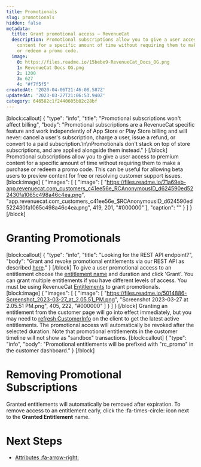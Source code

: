 ```yaml
---
title: Promotionals
slug: promotionals
hidden: false
metadata:
  title: Grant promotional access – RevenueCat
  description: Promotional subscriptions allow you to give a user access to premium
    content for a specific amount of time without requiring them to make a purchase
    or redeem a promo code.
  image:
    0: https://files.readme.io/15bebe9-RevenueCat_Docs_OG.png
    1: RevenueCat Docs OG.png
    2: 1200
    3: 627
    4: "#f7f5f5"
createdAt: '2020-04-06T21:46:08.587Z'
updatedAt: '2023-03-27T21:06:53.940Z'
category: 646582c1f2440605b02c28bf
---
```

[block:callout]
{
  "type": "info",
  "title": "Promotional subscriptions won't affect billing",
  "body": "Promotional subscriptions are a RevenueCat specific feature and work independently of App Store or Play Store billing and will never: cancel a user's subscription, charge a user, issue a refund, or convert to a paid subscription.\n\nPromotionals don't stack on top of store subscriptions, and are applied alongside them instead."
}
[/block]
Promotional subscriptions allow you to give a user access to premium content for a specific amount of time without requiring them to make a purchase or redeem a promo code. This can be useful for allowing beta users to preview content for free or resolving customer support issues. 
[block:image]
{
  "images": [
    {
      "image": [
        "https://files.readme.io/71a69eb-app.revenuecat.com_customers_c41ee56e_RCAnonymousID_d624590ed522430fa1065c498a46c4ea.png",
        "app.revenuecat.com_customers_c41ee56e_$RCAnonymousID_d624590ed522430fa1065c498a46c4ea.png",
        419,
        201,
        "#000000"
      ],
      "caption": ""
    }
  ]
}
[/block]
# Granting Promotionals
[block:callout]
{
  "type": "info",
  "title": "Looking for the REST API endpoint?",
  "body": "Grant and revoke promotional entitlements via our REST API as described [here](https://docs.revenuecat.com/reference/grant-a-promotional-entitlement)."
}
[/block]
To give a user promotional access to an entitlement choose the [entitlement name](doc:entitlements) and duration and click 'Grant'. You can grant multiple entitlements if you have different levels of access. You must be using RevenueCat [Entitlements](doc:entitlements) to grant promotionals.
[block:image]
{
  "images": [
    {
      "image": [
        "https://files.readme.io/5014886-Screenshot_2023-03-27_at_2.05.51_PM.png",
        "Screenshot 2023-03-27 at 2.05.51 PM.png",
        405,
        222,
        "#000000"
      ]
    }
  ]
}
[/block]
Granting an entitlement from the customer page will go into effect immediately, but you may need to [refresh CustomerInfo](doc:getting-started-1#section-get-subscription-status) on the client to get the latest active entitlements. The promotional access will automatically be revoked after the selected duration. Note that promotional entitlements in the customer timeline will not show as "sandbox" transactions.
[block:callout]
{
  "type": "info",
  "body": "Promotional entitlements will be prefixed with \"rc_promo\" in the customer dashboard."
}
[/block]
# Removing Promotional Subscriptions
Granted entitlements will automatically be removed after expiration. To remove access to an entitlement early, click the :fa-times-circle: icon next to the **Granted Entitlement** name.

# Next Steps

* [Attributes :fa-arrow-right:](doc:attributes)